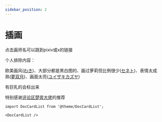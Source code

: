 ```yaml
---
sidebar_position: 2
---
```


# 插画

点击画师名可以跳到pixiv或x的链接

个人排除内容：

欧美画风([わき](https://www.pixiv.net/users/2609622/illustrations))、大部分都是黑白图的、画过萝莉但比例很少([セネト](https://www.pixiv.net/users/6102855/illustrations))、表情太成熟([夢双月](https://www.pixiv.net/users/163246/illustrations))、画面太亮([ユイザキカズヤ](https://www.pixiv.net/users/73798/illustrations))

有巨乳的会标出来

特别感谢[评论区楚胥大佬](https://www.kungal.com/topic/2595#k11)的推荐

```mdx-code-block
import DocCardList from '@theme/DocCardList';

<DocCardList />
```

